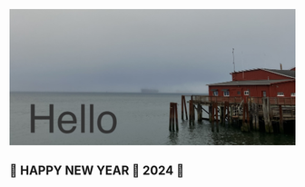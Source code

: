 ![Hello!](https://github.com/mjamesharmon/mjamesharmon/blob/main/assets/img/hello.jpg?raw=true)
## 🎊 HAPPY NEW YEAR 🎊 2024 🥳

